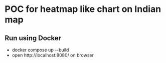 # POC for heatmap like chart on Indian map

## Run using Docker

- docker compose up --build
- open http://localhost:8080/ on browser